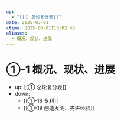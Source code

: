```yaml
---
up:
  - "[[① 总论复分表]]"
date: 2025-03-01
ctime: 2025-03-01T13:02:40
aliases:
  - 概况、现状、进展
---
```


# ①-1 概况、现状、进展

- up: [[① 总论复分表]]
- down:	
	- [[①-18 专利]]
	- [[①-19 创造发明、先进经验]]
	
